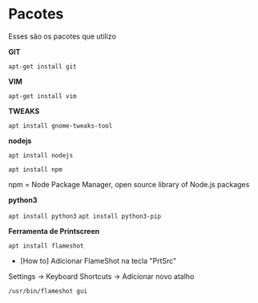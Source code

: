 # Pacotes

Esses são os pacotes que utilizo

**GIT**

```apt-get install git```

**VIM**

```apt-get install vim```

**TWEAKS**

```apt install gnome-tweaks-tool```

**nodejs**

```apt install nodejs```

```apt install npm```

npm = Node Package Manager, open source library of Node.js packages

**python3**

```apt install python3```
```apt install python3-pip```

**Ferramenta de Printscreen**

```apt install flameshot```

* [How to] Adicionar FlameShot na tecla "PrtSrc"

Settings -> Keyboard Shortcuts -> Adicionar novo atalho

```/usr/bin/flameshot gui```


